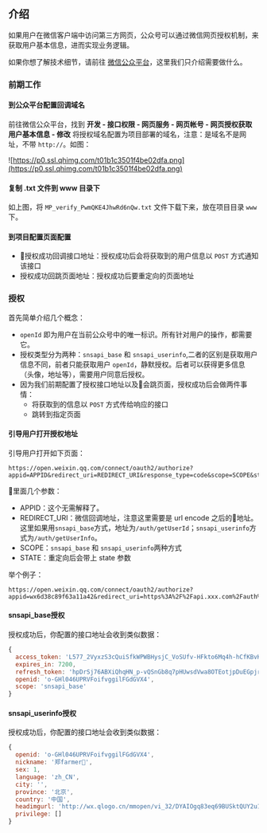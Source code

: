 ## 介绍
如果用户在微信客户端中访问第三方网页，公众号可以通过微信网页授权机制，来获取用户基本信息，进而实现业务逻辑。

如果你想了解技术细节，请前往 [微信公众平台](https://mp.weixin.qq.com/wiki?t=resource/res_main&id=mp1421140842)，这里我们只介绍需要做什么。

### 前期工作

#### 到公众平台配置回调域名
前往微信公众平台，找到 **开发 - 接口权限 - 网页服务 - 网页帐号 - 网页授权获取用户基本信息 - 修改** 将授权域名配置为项目部署的域名，注意：是域名不是网址，不带 `http://`。如图：

![https://p0.ssl.qhimg.com/t01b1c3501f4be02dfa.png](https://p0.ssl.qhimg.com/t01b1c3501f4be02dfa.png)

#### 复制 .txt 文件到 www 目录下
如上图，将 `MP_verify_PwmQKE4JhwRd6nQw.txt` 文件下载下来，放在项目目录 `www` 下。

#### 到项目配置页面配置

* 授权成功回调接口地址：授权成功后会将获取到的用户信息以 `POST` 方式通知该接口
* 授权成功回跳页面地址：授权成功后要重定向的页面地址

### 授权

首先简单介绍几个概念：
* `openId` 即为用户在当前公众号中的唯一标识。所有针对用户的操作，都需要它。
* 授权类型分为两种：`snsapi_base` 和 `snsapi_userinfo`,二者的区别是获取用户信息不同，前者只能获取用户 `openId`，静默授权。后者可以获得更多信息（头像，地址等），需要用户同意后授权。
* 因为我们前期配置了授权接口地址以及会跳页面，授权成功后会做两件事情：
  - 将获取到的信息以 `POST` 方式传给响应的接口
  - 跳转到指定页面

#### 引导用户打开授权地址
引导用户打开如下页面：
```
https://open.weixin.qq.com/connect/oauth2/authorize?appid=APPID&redirect_uri=REDIRECT_URI&response_type=code&scope=SCOPE&state=STATE#wechat_redirect
```
里面几个参数：
* APPID：这个无需解释了。
* REDIRECT_URI：微信回调地址，注意这里需要是 url encode 之后的地址。这里如果用`snsapi_base`方式，地址为`/auth/getUserId`；`snsapi_userinfo`方式为`/auth/getUserInfo`。
* SCOPE：`snsapi_base` 和 `snsapi_userinfo`两种方式
* STATE：重定向后会带上 state 参数


举个例子：
```
https://open.weixin.qq.com/connect/oauth2/authorize?appid=wx6d38c89f63a11a42&redirect_uri=https%3A%2F%2Fapi.xxx.com%2Fauth%2FgetUserInfo&response_type=code&scope=snsapi_userinfo&state=STATE#wechat_redirect
```
#### snsapi_base授权
授权成功后，你配置的接口地址会收到类似数据：
```javascript
{ 
  access_token: 'L577_2VyxzS3cQuiSfkWPWBHysjC_VoSUfv-HFkto6Mq4h-hCfKBvKo0FKWwRDZMN4UkXpetx-i_VlWzH3JWAYjr4TdGjQ87TAsDwskVwaY',
  expires_in: 7200,
  refresh_token: 'hpDrSj76ABXiQhqHN_p-vQSnGb8q7pHUwsdVwa8OTEotjpDuEGpjrFWkxGR276Vr1TgXqXe_NqOhw290K8yrZMNtyW7pj8srW8FCjh74PzI',
  openid: 'o-GHl046UPRVFoifvggilFGdGVX4',
  scope: 'snsapi_base' 
}
```
#### snsapi_userinfo授权
授权成功后，你配置的接口地址会收到类似数据：
```javascript
{ 
  openid: 'o-GHl046UPRVFoifvggilFGdGVX4',
  nickname: '郑farmer🐾',
  sex: 1,
  language: 'zh_CN',
  city: '',
  province: '北京',
  country: '中国',
  headimgurl: 'http://wx.qlogo.cn/mmopen/vi_32/DYAIOgq83eq69BUSktQUY2u12nF4pmI68WibU2WAFSviauOjRMWeM1uaY18ZqYJWduic03pRCtSwBrGRibKENR3rWw/0',
  privilege: [] 
}
```
